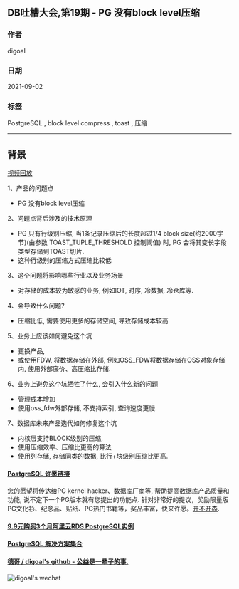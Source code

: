 ## DB吐槽大会,第19期 - PG 没有block level压缩  
  
### 作者  
digoal  
  
### 日期  
2021-09-02  
  
### 标签  
PostgreSQL , block level compress , toast , 压缩   
  
----  
  
## 背景  
[视频回放]()  
  
1、产品的问题点  
- PG 没有block level压缩  
  
2、问题点背后涉及的技术原理  
- PG 只有行级别压缩, 当1条记录压缩后的长度超过1/4 block size(约2000字节)(由参数 TOAST_TUPLE_THRESHOLD 控制阈值) 时, PG 会将其变长字段类型存储到TOAST切片.  
- 这种行级别的压缩方式压缩比较低   
  
3、这个问题将影响哪些行业以及业务场景  
- 对存储的成本较为敏感的业务, 例如IOT, 时序, 冷数据, 冷仓库等.   
  
4、会导致什么问题?  
- 压缩比低, 需要使用更多的存储空间, 导致存储成本较高  
  
5、业务上应该如何避免这个坑  
- 更换产品,   
- 或使用FDW, 将数据存储在外部, 例如OSS_FDW将数据存储在OSS对象存储内, 使用外部廉价、高压缩比存储.   
  
6、业务上避免这个坑牺牲了什么, 会引入什么新的问题  
- 管理成本增加  
- 使用oss_fdw外部存储, 不支持索引, 查询速度更慢.   
  
7、数据库未来产品迭代如何修复这个坑  
- 内核层支持BLOCK级别的压缩,   
- 使用压缩效率、压缩比更高的算法  
- 使用列存储, 存储同类的数据, 比行+块级别压缩比更高.   
    
  
#### [PostgreSQL 许愿链接](https://github.com/digoal/blog/issues/76 "269ac3d1c492e938c0191101c7238216")
您的愿望将传达给PG kernel hacker、数据库厂商等, 帮助提高数据库产品质量和功能, 说不定下一个PG版本就有您提出的功能点. 针对非常好的提议，奖励限量版PG文化衫、纪念品、贴纸、PG热门书籍等，奖品丰富，快来许愿。[开不开森](https://github.com/digoal/blog/issues/76 "269ac3d1c492e938c0191101c7238216").  
  
  
#### [9.9元购买3个月阿里云RDS PostgreSQL实例](https://www.aliyun.com/database/postgresqlactivity "57258f76c37864c6e6d23383d05714ea")
  
  
#### [PostgreSQL 解决方案集合](https://yq.aliyun.com/topic/118 "40cff096e9ed7122c512b35d8561d9c8")
  
  
#### [德哥 / digoal's github - 公益是一辈子的事.](https://github.com/digoal/blog/blob/master/README.md "22709685feb7cab07d30f30387f0a9ae")
  
  
![digoal's wechat](../pic/digoal_weixin.jpg "f7ad92eeba24523fd47a6e1a0e691b59")
  
